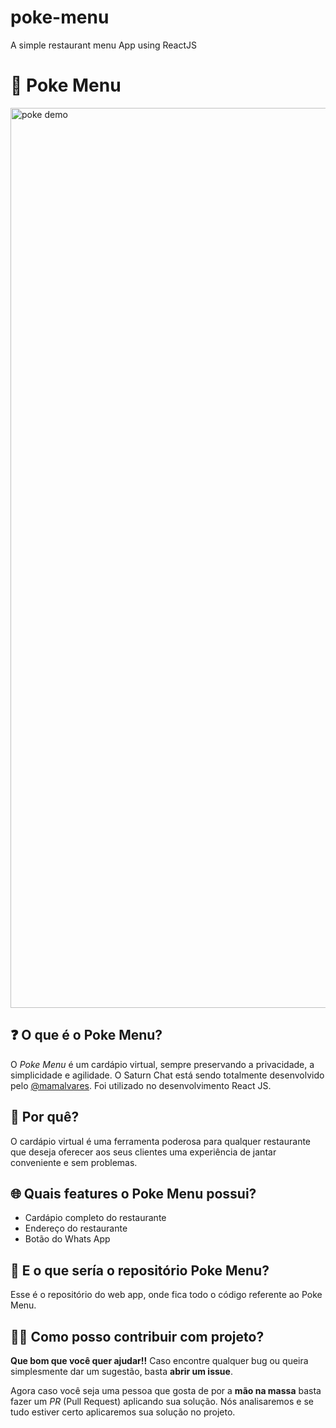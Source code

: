 # poke-menu
 A simple restaurant menu App using ReactJS

# 🥗 Poke Menu

<img width="1440" alt="poke demo" src="https://user-images.githubusercontent.com/55765308/210568498-4fcdb1a3-e363-48f8-8b73-a5746e486e8b.png">

## ❓ O que é o Poke Menu?

O *Poke Menu* é um cardápio virtual, sempre preservando a privacidade, a simplicidade e agilidade. O Saturn Chat está sendo totalmente desenvolvido pelo [@mamalvares](https://github.com/mamalvares). Foi utilizado no desenvolvimento React JS.

## 🤔 Por quê?

O cardápio virtual é uma ferramenta poderosa para qualquer restaurante que deseja oferecer aos seus clientes uma experiência de jantar conveniente e sem problemas.

## 🌐 Quais features o Poke Menu possui?

- Cardápio completo do restaurante
- Endereço do restaurante
- Botão do Whats App

## 📱 E o que sería o repositório Poke Menu?

Esse é o repositório do web app, onde fica todo o código referente ao Poke Menu.

## 👨‍🏭 Como posso contribuir com projeto?

**Que bom que você quer ajudar!!** Caso encontre qualquer bug ou queira simplesmente dar um sugestão, basta **abrir um issue**.

Agora caso você seja uma pessoa que gosta de por a **mão na massa** basta fazer um *PR* (Pull Request) aplicando sua solução. Nós analisaremos e se tudo estiver certo aplicaremos sua solução no projeto.
